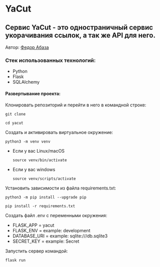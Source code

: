 # YaCut

## Сервис YaCut - это одностраничный сервис укорачивания ссылок, а так же API для него.

Автор: [Федор Абаза](https://github.com/thedross)


### Стек использованных технологий:

- Python
- Flask
- SQLAlchemy

#### Развертывание проекта:

Клонировать репозиторий и перейти в него в командной строке:

```
git clone 
```

```
cd yacut
```

Cоздать и активировать виртуальное окружение:

```
python3 -m venv venv
```

* Если у вас Linux/macOS

    ```
    source venv/bin/activate
    ```

* Если у вас windows

    ```
    source venv/scripts/activate
    ```

Установить зависимости из файла requirements.txt:

```
python3 -m pip install --upgrade pip
```

```
pip install -r requirements.txt
```

Создать файл .env с переменными окружения:

- FLASK_APP = yacut
- FLASK_ENV = example: development
- DATABASE_URI = example: sqlite:///db.sqlite3
- SECRET_KEY = example: Secret

Запустить сервер командой:

```
flask run
```